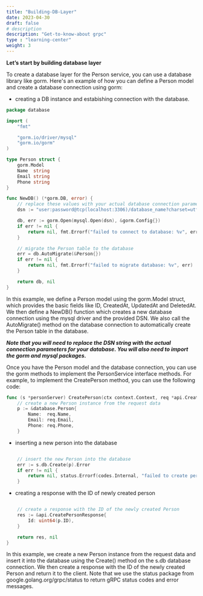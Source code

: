 ```yaml
---
title: "Building-DB-Layer"
date: 2023-04-30
draft: false
# description
description: "Get-to-know-about grpc"
type : "learning-center"
weight: 3
---
```

**Let’s start by building database layer**

To create a database layer for the Person service, you can use a database library like gorm. Here's an example of how you can define a Person model and create a database connection using gorm:

- creating a DB instance and estabishing connection with the database.
```go
package database

import (
	"fmt"

	"gorm.io/driver/mysql"
	"gorm.io/gorm"
)

type Person struct {
	gorm.Model
	Name  string
	Email string
	Phone string
}

func NewDB() (*gorm.DB, error) {
	// replace these values with your actual database connection parameters
	dsn := "user:password@tcp(localhost:3306)/database_name?charset=utf8mb4&parseTime=True&loc=Local"

	db, err := gorm.Open(mysql.Open(dsn), &gorm.Config{})
	if err != nil {
		return nil, fmt.Errorf("failed to connect to database: %v", err)
	}

	// migrate the Person table to the database
	err = db.AutoMigrate(&Person{})
	if err != nil {
		return nil, fmt.Errorf("failed to migrate database: %v", err)
	}

	return db, nil
}
```
In this example, we define a Person model using the gorm.Model struct, which provides the basic fields like ID, CreatedAt, UpdatedAt and DeletedAt. We then define a NewDB() function which creates a new database connection using the mysql driver and the provided DSN. We also call the AutoMigrate() method on the database connection to automatically create the Person table in the database.

***Note that you will need to replace the DSN string with the actual connection parameters for your database. You will also need to import the gorm and mysql packages.***

Once you have the Person model and the database connection, you can use the gorm methods to implement the PersonService interface methods. For example, to implement the CreatePerson method, you can use the following code:
```go
func (s *personServer) CreatePerson(ctx context.Context, req *api.CreatePersonRequest) (*api.CreatePersonResponse, error) {
	// create a new Person instance from the request data
	p := &database.Person{
		Name:  req.Name,
		Email: req.Email,
		Phone: req.Phone,
	}
```
- inserting a new person into the database
```go

	// insert the new Person into the database
	err := s.db.Create(p).Error
	if err != nil {
		return nil, status.Errorf(codes.Internal, "failed to create person: %v", err)
	}
```
- creating a response with the ID of newly created person
```go

	// create a response with the ID of the newly created Person
	res := &api.CreatePersonResponse{
		Id: uint64(p.ID),
	}

	return res, nil
}
```
In this example, we create a new Person instance from the request data and insert it into the database using the Create() method on the s.db database connection. We then create a response with the ID of the newly created Person and return it to the client. Note that we use the status package from google.golang.org/grpc/status to return gRPC status codes and error messages.
